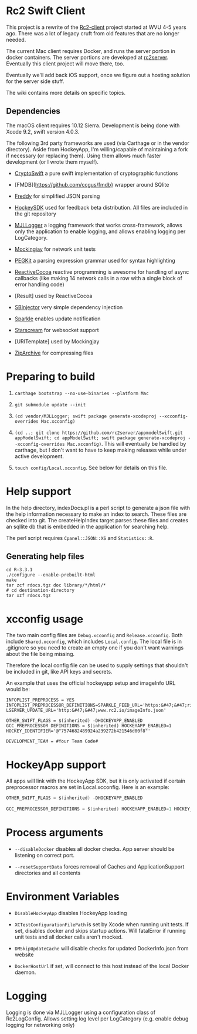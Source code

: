 # Rc2 Swift Client

This project is a rewrite of the [Rc2-client](https://github.com/wvuRc2/rc2client) project started at WVU 4-5 years ago. There was a lot of legacy cruft from old features that are no longer needed.

The current Mac client requires Docker, and runs the server portion in docker containers. The server portions are developed at [rc2server](https://github.com/rc2server/rc2). Eventually this client project will move there, too.

Eventually we'll add back iOS support, once we figure out a hosting solution for the server side stuff.

The wiki contains more details on specific topics.

## Dependencies

The macOS client requires 10.12 Sierra. Development is being done with Xcode 9.2, swift version 4.0.3.

The following 3rd party frameworks are used (via Carthage or in the vendor directory). Aside from HockeyApp, I'm willing/capable of maintaining a fork if necessary (or replacing them). Using them allows much faster development (or I wrote them myself).

* [CryptoSwift](https://github.com/krzyzanowskim/CryptoSwift.git) a pure swift implementation of cryptographic functions

* [FMDB](https://github.com/ccgus/fmdb} wrapper around SQlite

* [Freddy](https://github.com/bignerdranch/Freddy) for simplified JSON parsing

* [HockeySDK](https://hockeyapp.net/) used for feedback beta distribution. All files are included in the git repository

* [MJLLogger](https://github.com/mlilback/MJLLogger.git) a logging framework that works cross-framework, allows only the application to enable logging, and allows enabling logging per LogCategory.

* [Mockingjay](https://github.com/kylef/Mockingjay) for network unit tests

* [PEGKit](https://github.com/itod/pegkit.git) a parsing expression grammar used for syntax highlighting

* [ReactiveCocoa](https://github.com/ReactiveCocoa/ReactiveCocoa) reactive programming is awesome for handling of async callbacks (like making 14 network calls in a row with a single block of error handling code)

* [Result] used by ReactiveCocoa

* [SBInjector](https://github.com/mlilback/SBInjector.git) very simple dependency injection

* [Sparkle](https://sparkle-project.org/) enables update notification

* [Starscream](https://github.com/daltoniam/Starscream) for websocket support

* [URITemplate] used by Mockingjay

* [ZipArchive](https://github.com/ZipArchive/ZipArchive) for compressing files

# Preparing to build

1. `carthage bootstrap --no-use-binaries --platform Mac`

2. `git submodule update --init`

3. `(cd vendor/MJLLogger; swift package generate-xcodeproj --xcconfig-overrides Mac.xcconfig)`

4. `(cd ..; git clone https://github.com/rc2server/appmodelSwift.git appModelSwift; cd appModelSwift; swift package generate-xcodeproj --xcconfig-overrides Mac.xcconfig)`. This will eventually be handled by carthage, but I don't want to have to keep making releases while under active development.

5. `touch config/Local.xcconfig`. See below for details on this file.

# Help support

In the help directory, indexDocs.pl is a perl script to generate a json file with the help information necessary to make an index to search. These files are checked into git. The createHelpIndex target parses these files and creates an sqllite db that is embedded in the application for searching help.

The perl script requires `Cpanel::JSON::XS` and `Statistics::R`.

## Generating help files ##

```
cd R-3.3.1
./configure --enable-prebuilt-html
make
tar zcf rdocs.tgz doc library/*/html/*
# cd destination-directory
tar xzf rdocs.tgz
```

# xcconfig usage

The two main config files are `Debug.xcconfig` and `Release.xcconfig`. Both include `Shared.xcconfig`, which includes `Local.config`. The local file is in .gitignore so you need to create an empty one if you don't want warnings about the file being missing.

Therefore the local config file can be used to supply settings that shouldn't be included in git, like API keys and secrets.

An example that uses the official hockeyapp setup and imageInfo URL would be:

	INFOPLIST_PREPROCESS = YES
	INFOPLIST_PREPROCESSOR_DEFINITIONS=SPARKLE_FEED_URL='https:&#47;&#47;rink.hockeyapp.net/api/2/apps/7574682489924a239272b421546d00f8' LSERVER_UPDATE_URL='http:&#47;&#47;www.rc2.io/imageInfo.json'
 
	OTHER_SWIFT_FLAGS = $(inherited) -DHOCKEYAPP_ENABLED 
	GCC_PREPROCESSOR_DEFINITIONS = $(inherited) HOCKEYAPP_ENABLED=1 HOCKEY_IDENTIFIER='@"7574682489924a239272b421546d00f8"'

	DEVELOPMENT_TEAM = #Your Team Code#

# HockeyApp support

All apps will link with the HockeyApp SDK, but it is only activated if certain preprocessor macros are set in Local.xcconfig. Here is an example:

```C
OTHER_SWIFT_FLAGS = $(inherited) -DHOCKEYAPP_ENABLED
 
GCC_PREPROCESSOR_DEFINITIONS = $(inherited) HOCKEYAPP_ENABLED=1 HOCKEY_IDENTIFIER='@"7574682489924a239272b421546d00f8"'
```

# Process arguments

* `--disableDocker` disables all docker checks. App server should be listening on correct port.

* `--resetSupportData` forces removal of Caches and ApplicationSupport directories and all contents

# Environment Variables

* `DisableHockeyApp` disables HockeyApp loading

* `XCTestConfigurationFilePath` is set by Xcode when running unit tests. If set, disables docker and skips startup actions. Will fatalError if running unit tests and all docker calls aren't mocked.

* `DMSkipUpdateCache` will disable checks for updated DockerInfo.json from website

* `DockerHostUrl` if set, will connect to this host instead of the local Docker daemon.

# Logging

Logging is done via MJLLogger using a configuration class of Rc2LogConfig. Allows setting log level per LogCategory (e.g. enable debug logging for networking only)

